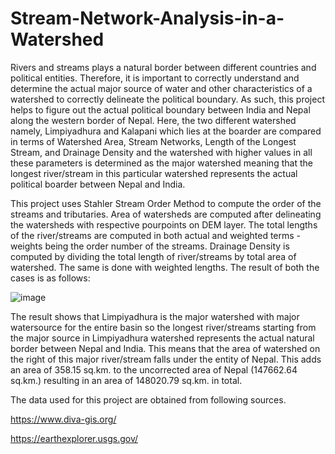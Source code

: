 # Stream-Network-Analysis-in-a-Watershed

Rivers and streams plays a natural border between different countries and political entities. Therefore, it is important to correctly understand and determine the actual major source of water and other characteristics of a watershed to correctly delineate the political boundary. As such, this project helps to figure out the actual political boundary between India and Nepal along the western border of Nepal. Here, the two different watershed namely, Limpiyadhura and Kalapani which lies at the boarder are compared in terms of Watershed Area, Stream Networks, Length of the Longest Stream, and Drainage Density and the watershed with higher values in all these parameters is determined as the major watershed meaning that the longest river/stream in this particular watershed represents the actual political boarder between Nepal and India.

This project uses Stahler Stream Order Method to compute the order of the streams and tributaries. Area of watersheds are computed after delineating the watersheds with respective pourpoints on DEM layer. The total lengths of the river/streams are computed in both actual and weighted terms - weights being the order number of the streams. Drainage Density is computed by dividing the total length of river/streams by total area of watershed. The same is done with weighted lengths. The result of both the cases is as follows:


![image](https://user-images.githubusercontent.com/114010808/235295620-2555e7bf-581e-496b-8292-1bf13a8e1334.png)

The result shows that Limpiyadhura is the major watershed with major watersource for the entire basin so the longest river/streams starting from the major source in Limpiyadhura watershed represents the actual natural border between Nepal and India. This means that the area of watershed on the right of this major river/stream falls under the entity of Nepal. This adds an area of 358.15 sq.km. to the uncorrected area of Nepal (147662.64 sq.km.) resulting in an area of 148020.79 sq.km. in total.

The data used for this project are obtained from following sources.

https://www.diva-gis.org/

https://earthexplorer.usgs.gov/
